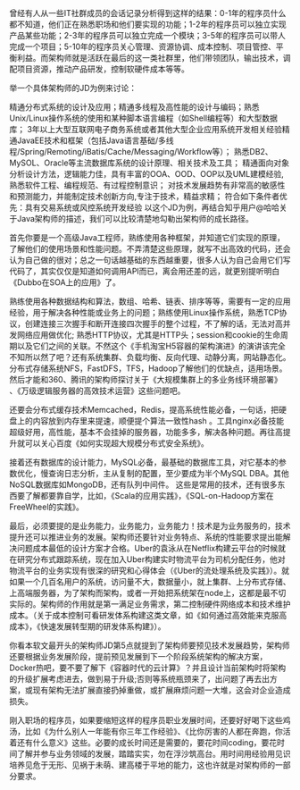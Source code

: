 曾经有人从一些IT社群成员的会话记录分析得到这样的结果：0-1年的程序员什么都不知道，他们正在熟悉职场和他们要实现的功能；1-2年的程序员可以独立实现产品某些功能；2-3年的程序员可以独立完成一个模块；3-5年的程序员可以带人完成一个项目；5-10年的程序员关心管理、资源协调、成本控制、项目管控、平衡利益。而架构师就是活跃在最后的这一类社群里，他们带领团队，输出技术，调配项目资源，推动产品研发，控制软硬件成本等等。

举一个具体架构师的JD为例来讨论：

精通分布式系统的设计及应用；精通多线程及高性能的设计与编码；熟悉Unix/Linux操作系统的使用和某种脚本语言编程（如Shell编程等）和大型数据库；
3年以上大型互联网电子商务系统或者其他大型企业应用系统开发相关经验精通JavaEE技术和框架（包括Java语言基础/多线程/Spring/Remoting/iBatis/Cache/Messaging/Workflow等）；
熟悉DB2、MySOL、Oracle等主流数据库系统的设计原理、相关技术及工具；
精通面向对象分析设计方法，逻辑能力佳，具有丰富的OOA、OOD、OOP以及UML建模经验,熟悉软件工程、编程规范、有过程控制意识；
对技术发展趋势有非常高的敏感性和预测能力，并能制定技术创新方向,专注于技术，精益求精；
符合如下条件者优先：具有交易系统或风控系统开发经验
以这个JD为例，再结合知乎用户@哈哈关于Java架构师的描述，我们可以比较清楚地勾勒出架构师的成长路径。

首先你要是一个高级Java工程师，熟练使用各种框架，并知道它们实现的原理，了解他们的使用场景和性能问题。不弄清楚这些原理，就写不出高效的代码，还会认为自己做的很对；总之一句话越基础的东西越重要，很多人认为自己会用它们写代码了，其实仅仅是知道如何调用API而已，离会用还差的远，就更别提听明白《Dubbo在SOA上的应用》了。

熟练使用各种数据结构和算法，数组、哈希、链表、排序等等，需要有一定的应用经验，用于解决各种性能或业务上的问题；熟练使用Linux操作系统，熟悉TCP协议，创建连接三次握手和断开连接四次握手的整个过程，不了解的话，无法对高并发网络应用做优化; 熟悉HTTP协议，尤其是HTTP头；session和cookie的生命周期以及它们之间的关联。不然这个《手机淘宝H5容器的架构演进》的演讲该完全不知所以然了吧？还有系统集群、负载均衡、反向代理、动静分离，网站静态化。分布式存储系统NFS，FastDFS，TFS，Hadoop了解他们的优缺点，适用场景。然后才能和360、腾讯的架构师探讨关于《大规模集群上的多业务线环境部署》 、《万级逻辑服务器的高效技术运营》这些问题吧。

还要会分布式缓存技术Memcached，Redis，提高系统性能必备，一句话，把硬盘上的内容放到内存里来提速，顺便提个算法一致性hash 。工具nginx必备技能超级好用，高性能，基本不会挂掉的服务器，功能多多，解决各种问题。再往高提升就可以关心百度《如何实现超大规模分布式安全系统》。

接着还有数据库的设计能力，MySQL必备，最基础的数据库工具，对它基本的参数优化，慢查询日志分析，主从复制的配置，至少要成为半个MySQL DBA。其他NoSQL数据库如MongoDB，还有队列中间件。 这些是常用的技术，还有很多东西要了解都要靠自学，比如，《Scala的应用实践》，《SQL-on-Hadoop方案在FreeWheel的实践》。

最后，必须要提的是业务能力，业务能力，业务能力！技术是为业务服务的，技术提升还可以推进业务的发展。架构师还要针对业务特点、系统的性能要求提出能解决问题成本最低的设计方案才合格。Uber的袁泳从在Netflix构建云平台的时候就在研究分布式跟踪系统，现在加入Uber构建实时物流平台为司机分配任务，他对物流平台的业务实现有很深的研究和心得体会（《Uber的流处理系统及实践》）。就如果一个几百名用户的系统，访问量不大，数据量小，就上集群、上分布式存储、上高端服务器，为了架构而架构，或者一开始把系统架在node上，这都是最不切实际的。架构师的作用就是第一满足业务需求，第二控制硬件网络成本和技术维护成本。（关于成本控制可看研发体系构建这类文章，如《如何通过高效能来克服高成本》，《快速发展转型期的研发体系构建》）。

你看本软文最开头的架构师JD第5点就提到了架构师要预见技术发展趋势，架构师还要根据业务发展阶段，提前预见发展到下一个阶段系统架构的解决方案，Docker热吧，要不要了解下《容器时代的云计算》？并且设计当前架构时将架构的升级扩展考虑进去，做到易于升级;否则等系统瓶颈来了，出问题了再去出方案，或现有架构无法扩展直接扔掉重做，或扩展麻烦问题一大堆，这会对企业造成损失。

刚入职场的程序员，如果要缩短这样的程序员职业发展时间，还要好好喝下这些鸡汤，比如《为什么别人一年能有你三年工作经验》、《比你厉害的人都在奔跑，你活着还有什么意义》这些。必要的成长时间还是需要的，要花时间coding，要花时间了解并参与业务领域的发展，踏踏实实，勿在浮沙筑高台。用时间用经验用见识培养见危于无形、见祸于未萌、建高楼于平地的能力，这也许就是对架构师的一部分要求。
